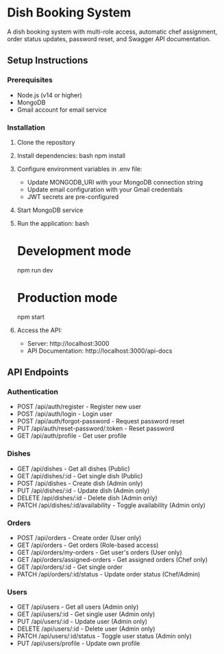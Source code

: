 # Dish Booking System

A dish booking system with multi-role access, automatic chef assignment, order status updates, password reset, and Swagger API documentation.

## Setup Instructions

### Prerequisites
- Node.js (v14 or higher)
- MongoDB
- Gmail account for email service

### Installation

1. Clone the repository
2. Install dependencies:
   bash
   npm install
   

3. Configure environment variables in .env file:
   - Update MONGODB_URI with your MongoDB connection string
   - Update email configuration with your Gmail credentials
   - JWT secrets are pre-configured

4. Start MongoDB service

5. Run the application:
   bash
   # Development mode
   npm run dev

   # Production mode
   npm start
   

6. Access the API:
   - Server: http://localhost:3000
   - API Documentation: http://localhost:3000/api-docs

## API Endpoints

### Authentication
- POST /api/auth/register - Register new user
- POST /api/auth/login - Login user  
- POST /api/auth/forgot-password - Request password reset
- PUT /api/auth/reset-password/:token - Reset password
- GET /api/auth/profile - Get user profile

### Dishes
- GET /api/dishes - Get all dishes (Public)
- GET /api/dishes/:id - Get single dish (Public)
- POST /api/dishes - Create dish (Admin only)
- PUT /api/dishes/:id - Update dish (Admin only)
- DELETE /api/dishes/:id - Delete dish (Admin only)
- PATCH /api/dishes/:id/availability - Toggle availability (Admin only)

### Orders
- POST /api/orders - Create order (User only)
- GET /api/orders - Get orders (Role-based access)
- GET /api/orders/my-orders - Get user's orders (User only)
- GET /api/orders/assigned-orders - Get assigned orders (Chef only)
- GET /api/orders/:id - Get single order
- PATCH /api/orders/:id/status - Update order status (Chef/Admin)

### Users
- GET /api/users - Get all users (Admin only)
- GET /api/users/:id - Get single user (Admin only)
- PUT /api/users/:id - Update user (Admin only)
- DELETE /api/users/:id - Delete user (Admin only)
- PATCH /api/users/:id/status - Toggle user status (Admin only)
- PUT /api/users/profile - Update own profile





